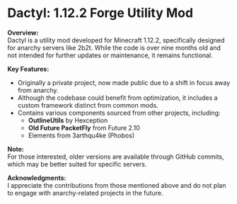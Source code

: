 # Dactyl: 1.12.2 Forge Utility Mod

**Overview:**  
Dactyl is a utility mod developed for Minecraft 1.12.2, specifically designed for anarchy servers like 2b2t. While the code is over nine months old and not intended for further updates or maintenance, it remains functional.

**Key Features:**  
- Originally a private project, now made public due to a shift in focus away from anarchy.
- Although the codebase could benefit from optimization, it includes a custom framework distinct from common mods.
- Contains various components sourced from other projects, including:
  - **OutlineUtils** by Hexception
  - **Old Future PacketFly** from Future 2.10
  - Elements from 3arthqu4ke (Phobos)

**Note:**  
For those interested, older versions are available through GitHub commits, which may be better suited for specific servers. 

**Acknowledgments:**  
I appreciate the contributions from those mentioned above and do not plan to engage with anarchy-related projects in the future.
